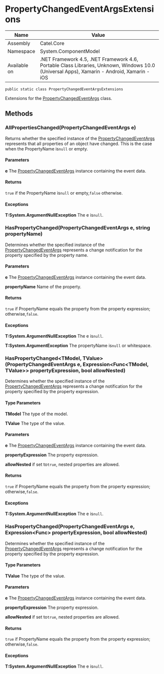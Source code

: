 

# PropertyChangedEventArgsExtensions

Name|Value
---|---
Assembly|Catel.Core
Namespace|System.ComponentModel
Available on|.NET Framework 4.5, .NET Framework 4.6, Portable Class Libraries, Unknown, Windows 10.0 (Universal Apps), Xamarin - Android, Xamarin - iOS

```
public static class PropertyChangedEventArgsExtensions
```

Extensions for the [PropertyChangedEventArgs](#) class.



## Methods

### AllPropertiesChanged(PropertyChangedEventArgs e)

Returns whether the specified instance of the [PropertyChangedEventArgs](#) represents that all properties of an object have changed. This is the case when the PropertyName is`null` or empty.

#### Parameters

**e**
The [PropertyChangedEventArgs](#) instance containing the event data.

#### Returns

`true` if the PropertyName is`null` or empty,`false` otherwise.

#### Exceptions

**T:System.ArgumentNullException**
The e is`null`.



### HasPropertyChanged(PropertyChangedEventArgs e, string propertyName)

Determines whether the specified instance of the [PropertyChangedEventArgs](#) represents a change notification for the property specified by the property name.

#### Parameters

**e**
The [PropertyChangedEventArgs](#) instance containing the event data.

**propertyName**
Name of the property.

#### Returns

`true` if PropertyName equals the property from the property expression; otherwise,`false`.

#### Exceptions

**T:System.ArgumentNullException**
The e is`null`.

**T:System.ArgumentException**
The propertyName is`null` or whitespace.



### HasPropertyChanged<TModel, TValue>(PropertyChangedEventArgs e, Expression<Func<TModel, TValue>> propertyExpression, bool allowNested)

Determines whether the specified instance of the [PropertyChangedEventArgs](#) represents a change notification for the property specified by the property expression.

#### Type Parameters

**TModel**
The type of the model.

**TValue**
The type of the value.

#### Parameters

**e**
The [PropertyChangedEventArgs](#) instance containing the event data.

**propertyExpression**
The property expression.

**allowNested**
if set to`true`, nested properties are allowed.

#### Returns

`true` if PropertyName equals the property from the property expression; otherwise,`false`.

#### Exceptions

**T:System.ArgumentNullException**
The e is`null`.



### HasPropertyChanged<TValue>(PropertyChangedEventArgs e, Expression<Func<TValue>> propertyExpression, bool allowNested)

Determines whether the specified instance of the [PropertyChangedEventArgs](#) represents a change notification for the property specified by the property expression.

#### Type Parameters

**TValue**
The type of the value.

#### Parameters

**e**
The [PropertyChangedEventArgs](#) instance containing the event data.

**propertyExpression**
The property expression.

**allowNested**
if set to`true`, nested properties are allowed.

#### Returns

`true` if PropertyName equals the property from the property expression; otherwise,`false`.

#### Exceptions

**T:System.ArgumentNullException**
The e is`null`.



